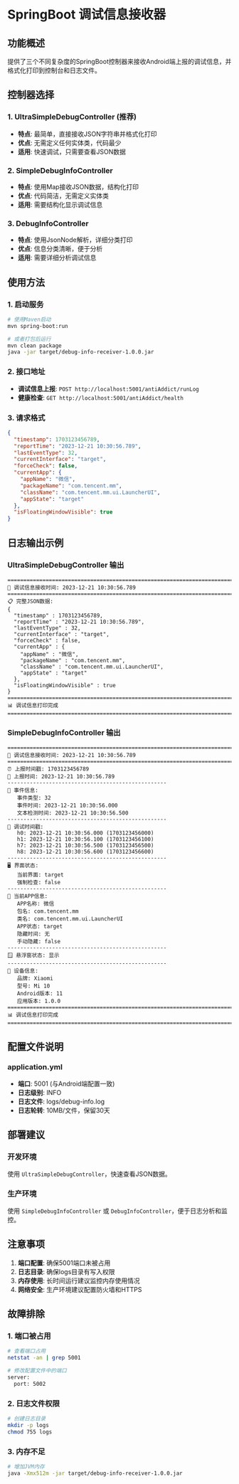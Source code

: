 # SpringBoot 调试信息接收器

## 功能概述

提供了三个不同复杂度的SpringBoot控制器来接收Android端上报的调试信息，并格式化打印到控制台和日志文件。

## 控制器选择

### 1. UltraSimpleDebugController (推荐)
- **特点**: 最简单，直接接收JSON字符串并格式化打印
- **优点**: 无需定义任何实体类，代码最少
- **适用**: 快速调试，只需要查看JSON数据

### 2. SimpleDebugInfoController
- **特点**: 使用Map接收JSON数据，结构化打印
- **优点**: 代码简洁，无需定义实体类
- **适用**: 需要结构化显示调试信息

### 3. DebugInfoController
- **特点**: 使用JsonNode解析，详细分类打印
- **优点**: 信息分类清晰，便于分析
- **适用**: 需要详细分析调试信息

## 使用方法

### 1. 启动服务
```bash
# 使用Maven启动
mvn spring-boot:run

# 或者打包后运行
mvn clean package
java -jar target/debug-info-receiver-1.0.0.jar
```

### 2. 接口地址
- **调试信息上报**: `POST http://localhost:5001/antiAddict/runLog`
- **健康检查**: `GET http://localhost:5001/antiAddict/health`

### 3. 请求格式
```json
{
  "timestamp": 1703123456789,
  "reportTime": "2023-12-21 10:30:56.789",
  "lastEventType": 32,
  "currentInterface": "target",
  "forceCheck": false,
  "currentApp": {
    "appName": "微信",
    "packageName": "com.tencent.mm",
    "className": "com.tencent.mm.ui.LauncherUI",
    "appState": "target"
  },
  "isFloatingWindowVisible": true
}
```

## 日志输出示例

### UltraSimpleDebugController 输出
```
==================================================================================
📱 调试信息接收时间: 2023-12-21 10:30:56.789
==================================================================================
📋 完整JSON数据:
{
  "timestamp" : 1703123456789,
  "reportTime" : "2023-12-21 10:30:56.789",
  "lastEventType" : 32,
  "currentInterface" : "target",
  "forceCheck" : false,
  "currentApp" : {
    "appName" : "微信",
    "packageName" : "com.tencent.mm",
    "className" : "com.tencent.mm.ui.LauncherUI",
    "appState" : "target"
  },
  "isFloatingWindowVisible" : true
}
==================================================================================
📊 调试信息打印完成
==================================================================================
```

### SimpleDebugInfoController 输出
```
==================================================================================
📱 调试信息接收时间: 2023-12-21 10:30:56.789
==================================================================================
⏰ 上报时间戳: 1703123456789
📅 上报时间: 2023-12-21 10:30:56.789
--------------------------------------------------
📡 事件信息:
   事件类型: 32
   事件时间: 2023-12-21 10:30:56.000
   文本检测时间: 2023-12-21 10:30:56.500
--------------------------------------------------
🔧 调试时间戳:
   h0: 2023-12-21 10:30:56.000 (1703123456000)
   h1: 2023-12-21 10:30:56.100 (1703123456100)
   h7: 2023-12-21 10:30:56.500 (1703123456500)
   h8: 2023-12-21 10:30:56.600 (1703123456600)
--------------------------------------------------
🖥️ 界面状态:
   当前界面: target
   强制检查: false
--------------------------------------------------
📱 当前APP信息:
   APP名称: 微信
   包名: com.tencent.mm
   类名: com.tencent.mm.ui.LauncherUI
   APP状态: target
   隐藏时间: 无
   手动隐藏: false
--------------------------------------------------
🪟 悬浮窗状态: 显示
--------------------------------------------------
📱 设备信息:
   品牌: Xiaomi
   型号: Mi 10
   Android版本: 11
   应用版本: 1.0.0
==================================================================================
📊 调试信息打印完成
==================================================================================
```

## 配置文件说明

### application.yml
- **端口**: 5001 (与Android端配置一致)
- **日志级别**: INFO
- **日志文件**: logs/debug-info.log
- **日志轮转**: 10MB/文件，保留30天

## 部署建议

### 开发环境
使用 `UltraSimpleDebugController`，快速查看JSON数据。

### 生产环境
使用 `SimpleDebugInfoController` 或 `DebugInfoController`，便于日志分析和监控。

## 注意事项

1. **端口配置**: 确保5001端口未被占用
2. **日志目录**: 确保logs目录有写入权限
3. **内存使用**: 长时间运行建议监控内存使用情况
4. **网络安全**: 生产环境建议配置防火墙和HTTPS

## 故障排除

### 1. 端口被占用
```bash
# 查看端口占用
netstat -an | grep 5001

# 修改配置文件中的端口
server:
  port: 5002
```

### 2. 日志文件权限
```bash
# 创建日志目录
mkdir -p logs
chmod 755 logs
```

### 3. 内存不足
```bash
# 增加JVM内存
java -Xmx512m -jar target/debug-info-receiver-1.0.0.jar
``` 